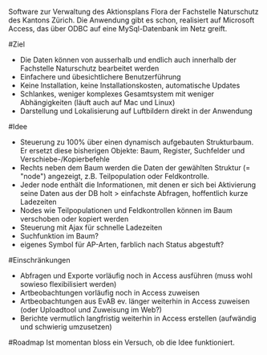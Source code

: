 Software zur Verwaltung des Aktionsplans Flora der Fachstelle Naturschutz des Kantons Zürich.
Die Anwendung gibt es schon, realisiert auf Microsoft Access, das über ODBC auf eine MySql-Datenbank im Netz greift.

#Ziel
- Die Daten können von ausserhalb und endlich auch innerhalb der Fachstelle Naturschutz bearbeitet werden
- Einfachere und übesichtlichere Benutzerführung
- Keine Installation, keine Installationskosten, automatische Updates
- Schlankes, weniger komplexes Gesamtsystem mit weniger Abhängigkeiten (läuft auch auf Mac und Linux)
- Darstellung und Lokalisierung auf Luftbildern direkt in der Anwendung

#Idee
- Steuerung zu 100% über einen dynamisch aufgebauten Strukturbaum. Er ersetzt diese bisherigen Objekte: Baum, Register, Suchfelder und Verschiebe-/Kopierbefehle
- Rechts neben dem Baum werden die Daten der gewählten Struktur (= "node") angezeigt, z.B. Teilpopulation oder Feldkontrolle.
- Jeder node enthält die Informationen, mit denen er sich bei Aktivierung seine Daten aus der DB holt > einfachste Abfragen, hoffentlich kurze Ladezeiten
- Nodes wie Teilpopulationen und Feldkontrollen können im Baum verschoben oder kopiert werden
- Steuerung mit Ajax für schnelle Ladezeiten
- Suchfunktion im Baum?
- eigenes Symbol für AP-Arten, farblich nach Status abgestuft?

#Einschränkungen
- Abfragen und Exporte vorläufig noch in Access ausführen (muss wohl sowieso flexibilisiert werden)
- Artbeobachtungen vorläufig noch in Access zuweisen
- Artbeobachtungen aus EvAB ev. länger weiterhin in Access zuweisen (oder Uploadtool und Zuweisung im Web?)
- Berichte vermutlich langfristig weiterhin in Access erstellen (aufwändig und schwierig umzusetzen)

#Roadmap
Ist momentan bloss ein Versuch, ob die Idee funktioniert.